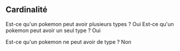 ## Cardinalité

Est-ce qu'un pokemon peut avoir plusieurs types ? Oui
Est-ce qu'un pokemon peut avoir un seul type ? Oui

Est-ce qu'un pokemon ne peut avoir de type ? Non